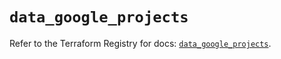 # `data_google_projects`

Refer to the Terraform Registry for docs: [`data_google_projects`](https://registry.terraform.io/providers/hashicorp/google/6.37.0/docs/data-sources/projects).
